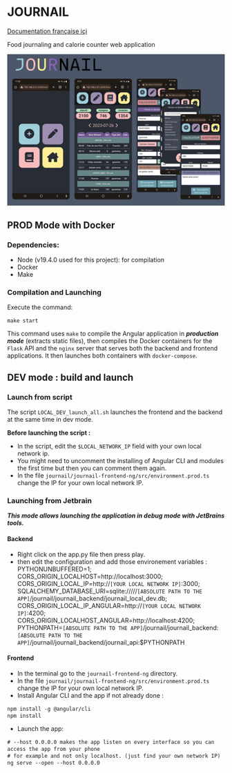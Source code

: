# JOURNAIL
[Documentation française içi](README.md)

Food journaling and calorie counter web application

![Journail App](images/presentation.png)

## PROD Mode with Docker
### Dependencies:
- Node (v19.4.0 used for this project): for compilation
- Docker
- Make

### Compilation and Launching
Execute the command:
```shell
make start
```

This command uses `make` to compile the Angular application in 
***production mode*** (extracts static files), then compiles the 
Docker containers for the `Flask` API and the `nginx` server that 
serves both the backend and frontend applications. It then launches both containers with `docker-compose`.


## DEV mode : build and launch

### Launch from script

The script `LOCAL_DEV_launch_all.sh` launches the frontend and the backend at the same time in dev mode.

**Before launching the script :**  
- In the script, edit the `$LOCAL_NETWORK_IP` field with your own local network ip.  
- You might need to uncomment the installing of Angular CLI and modules the first time but then you can comment them again.  
- In the file `journail/journail-frontend-ng/src/environment.prod.ts` change the IP for your own local network IP.  

### Launching from Jetbrain
***This mode allows launching the application in debug mode with JetBrains tools.***
#### Backend
- Right click on the app.py file then press play.
- then edit the configuration and add those environement variables :
PYTHONUNBUFFERED=1;  
CORS_ORIGIN_LOCALHOST=http://localhost:3000;  
CORS_ORIGIN_LOCAL_IP=http://`[YOUR LOCAL NETWORK IP]`:3000;   
SQLALCHEMY_DATABASE_URI=sqlite://///`[ABSOLUTE PATH TO THE APP]`/journail/journail_backend/journail_local_dev.db;  
CORS_ORIGIN_LOCAL_IP_ANGULAR=http://`[YOUR LOCAL NETWORK IP]`:4200;  
CORS_ORIGIN_LOCALHOST_ANGULAR=http://localhost:4200;  
PYTHONPATH=`[ABSOLUTE PATH TO THE APP]`/journail/journail_backend:`[ABSOLUTE PATH TO THE APP]`/journail/journail_backend/journail_api:$PYTHONPATH

#### Frontend
- In the terminal go to the `journail-frontend-ng` directory.  
- In the file `journail/journail-frontend-ng/src/environment.prod.ts` change the IP for your own local network IP.
- Install Angular CLI and the app if not already done :
```shell
npm install -g @angular/cli
npm install
```
- Launch the app:
```shell
# --host 0.0.0.0 makes the app listen on every interface so you can access the app from your phone 
# for example and not only localhost. (just find your own network IP)
ng serve --open --host 0.0.0.0
```